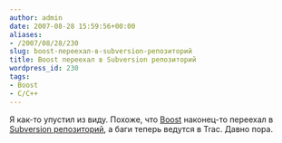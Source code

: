 ```yaml
---
author: admin
date: 2007-08-28 15:59:56+00:00
aliases:
- /2007/08/28/230
slug: boost-переехал-в-subversion-репозиторий
title: Boost переехал в Subversion репозиторий
wordpress_id: 230
tags:
- Boost
- C/C++
---
```


Я как-то упустил из виду. Похоже, что [Boost](http://www.boost.org/) наконец-то переехал в [Subversion репозиторий](http://svn.boost.org/trac/boost/wiki/BoostSubversion), а баги теперь ведутся в Trac. Давно пора. 
